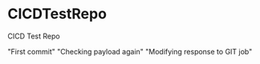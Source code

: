 # CICDTestRepo
CICD Test Repo

"First commit"
"Checking payload again"
"Modifying response to GIT job"

